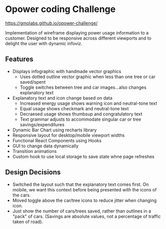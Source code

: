 # Opower coding Challenge

https://gmolabs.github.io/opower-challenge/

Implementation of wireframe displaying power usage information to a customer. Designed to be responsive across different viewports and to delight the user with dynamic infoviz.

## Features

- Displays infographic with handmade vector graphics
  - Uses dotted outline vector graphic when less than one tree or car saved/spent
  - Toggle switches between tree and car images...also changes explanatory text
- Explanatory text and icon change based on data
  - Increased energy usage shows warning icon and neutral-tone text
  - Equal usage shows checkmark and neutral-tone text
  - Decraesed usage shows thumbsup and congratulatory text
  - Text grammar adjusts to accommodate singular car or tree savings/expenditures
- Dynamic Bar Chart using recharts library
- Responsive layout for desktop/mobile viewport widths
- Functional React Components using Hooks
- GUI to change data dynamically
- Transition animations
- Custom hook to use local storage to save state whne page refreshes

## Design Decisions

- Switched the layout such that the explanatory text comes first. On mobile, we want this context before being presented with the icons of the cars.
- Moved toggle above the car/tree icons to reduce jitter when changing icon.
- Just show the number of cars/trees saved, rather than outlines in a "pack" of cars. (Savings are absolute values, not a percentage of traffic taken of road).
